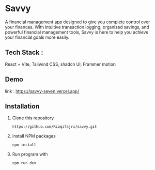 # Savvy

A financial management app designed to give you complete control over your finances. With intuitive transaction logging, organized savings, and powerful financial management tools, Savvy is here to help you achieve your financial goals more easily. 

## Tech Stack :
React + Vite, 
Tailwind CSS,
shadcn UI,
Frammer motion


## Demo 

  link : https://savvy-seven.vercel.app/

## Installation

1. Clone this repository
   ```sh
   https://github.com/Rizqifajri/savvy.git
   ```
2. Install NPM packages
   ```sh
   npm install
   ```
3. Run program with
   ```sh
   npm run dev
   ```
   
